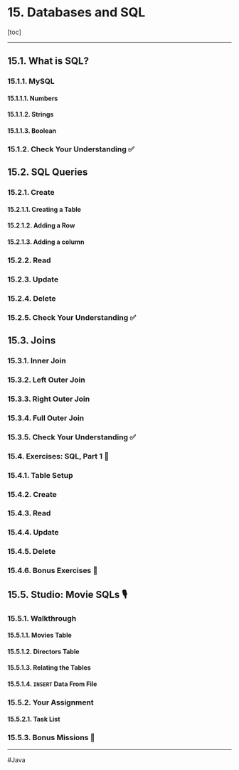 # 15. Databases and SQL

[toc]

---

## 15.1. What is SQL?

### 15.1.1. MySQL

#### 15.1.1.1. Numbers

#### 15.1.1.2. Strings

#### 15.1.1.3. Boolean

### 15.1.2. Check Your Understanding :white_check_mark:

## 15.2. SQL Queries

### 15.2.1. Create

#### 15.2.1.1. Creating a Table

#### 15.2.1.2. Adding a Row

#### 15.2.1.3. Adding a column
### 15.2.2. Read

### 15.2.3. Update

### 15.2.4. Delete

### 15.2.5. Check Your Understanding :white_check_mark:

## 15.3. Joins

### 15.3.1. Inner Join

### 15.3.2. Left Outer Join

### 15.3.3. Right Outer Join

### 15.3.4. Full Outer Join

### 15.3.5. Check Your Understanding :white_check_mark:

### 15.4. Exercises: SQL, Part 1 :runner:

### 15.4.1. Table Setup

### 15.4.2. Create

### 15.4.3. Read

### 15.4.4. Update

### 15.4.5. Delete

### 15.4.6. Bonus Exercises :rocket:

## 15.5. Studio: Movie SQLs :studio_microphone:

### 15.5.1. Walkthrough

#### 15.5.1.1. Movies Table

#### 15.5.1.2. Directors Table

#### 15.5.1.3. Relating the Tables

#### 15.5.1.4. `INSERT` Data From File

### 15.5.2. Your Assignment

#### 15.5.2.1. Task List

### 15.5.3. Bonus Missions :rocket:

---

#Java